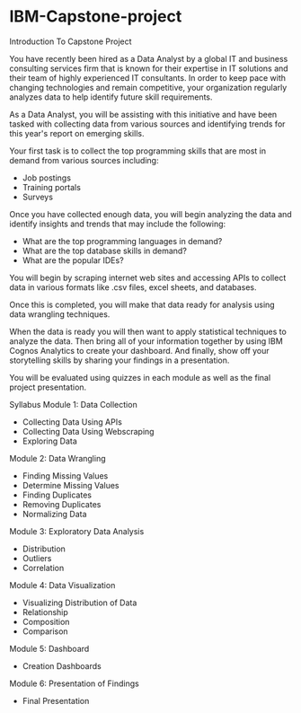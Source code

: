 # IBM-Capstone-project

Introduction To Capstone Project

You have recently been hired as a Data Analyst by a global IT and business consulting services firm that is known for their expertise in IT solutions and their team of highly experienced IT consultants.  In order to keep pace with changing technologies and remain competitive, your organization regularly analyzes data to help identify future skill requirements. 

As a Data Analyst, you will be assisting with this initiative and have been tasked with collecting data from various sources and identifying trends for this year's report on emerging skills. 

Your first task is to collect the top programming skills that are most in demand from various sources including:
- Job postings
- Training portals
- Surveys

Once you have collected enough data, you will begin analyzing the data and identify insights and trends that may include the following:
- What are the top programming languages in demand?
- What are the top database skills in demand?
- What are the popular IDEs?

You will begin by scraping internet web sites and accessing APIs to collect data in various formats like .csv files, excel sheets, and databases.   

Once this is completed, you will make that data ready for analysis using data wrangling techniques. 

When the data is ready you will then want to apply statistical techniques to analyze the data.  Then bring all of your information together by using  IBM Cognos Analytics to create your dashboard. And finally, show off your storytelling skills by sharing your findings in a presentation.

You will be evaluated using quizzes in each module as well as the final project presentation.


Syllabus
Module 1: Data Collection
- Collecting Data Using APIs
- Collecting Data Using Webscraping
- Exploring Data

Module 2: Data Wrangling
- Finding Missing Values
- Determine Missing Values
- Finding Duplicates
- Removing Duplicates
- Normalizing Data

Module 3: Exploratory Data Analysis
- Distribution
- Outliers
- Correlation

Module 4: Data Visualization
- Visualizing Distribution of Data
- Relationship
- Composition
- Comparison

Module 5: Dashboard
- Creation Dashboards

Module 6: Presentation of Findings
- Final Presentation

